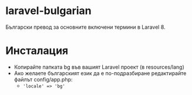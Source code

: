 # laravel-bulgarian

Български превод за основните включени термини в Laravel 8.

# Инсталация
- Копирайте папката bg във вашият Laravel проект (в resources/lang)
- Ако желаете българският език да е по-подразбиране редактирайте файлът config/app.php:
    - `'locale' => 'bg'` 

